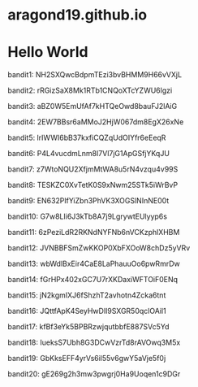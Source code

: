 # aragond19.github.io
<!DOCTYPE html>
<html>
<body>
<h1>Hello World</h1>
<p>bandit1: NH2SXQwcBdpmTEzi3bvBHMM9H66vVXjL</p>
<p>bandit2: rRGizSaX8Mk1RTb1CNQoXTcYZWU6lgzi</p>
<p>bandit3: aBZ0W5EmUfAf7kHTQeOwd8bauFJ2lAiG</p>
<p>bandit4: 2EW7BBsr6aMMoJ2HjW067dm8EgX26xNe</p>
<p>bandit5: lrIWWI6bB37kxfiCQZqUdOIYfr6eEeqR</p>
<p>bandit6: P4L4vucdmLnm8I7Vl7jG1ApGSfjYKqJU</p>
<p>bandit7: z7WtoNQU2XfjmMtWA8u5rN4vzqu4v99S</p>
<p>bandit8: TESKZC0XvTetK0S9xNwm25STk5iWrBvP</p>
<p>bandit9: EN632PlfYiZbn3PhVK3XOGSlNInNE00t</p>
<p>bandit10: G7w8LIi6J3kTb8A7j9LgrywtEUlyyp6s</p>
<p>bandit11: 6zPeziLdR2RKNdNYFNb6nVCKzphlXHBM</p>
<p>bandit12: JVNBBFSmZwKKOP0XbFXOoW8chDz5yVRv</p>
<p>bandit13: wbWdlBxEir4CaE8LaPhauuOo6pwRmrDw</p>
<p>bandit14: fGrHPx402xGC7U7rXKDaxiWFTOiF0ENq</p>
<p>bandit15: jN2kgmIXJ6fShzhT2avhotn4Zcka6tnt</p>
<p>bandit16: JQttfApK4SeyHwDlI9SXGR50qclOAil1</p>
<p>bandit17: kfBf3eYk5BPBRzwjqutbbfE887SVc5Yd</p>
<p>bandit18: IueksS7Ubh8G3DCwVzrTd8rAVOwq3M5x</p>
<p>bandit19: GbKksEFF4yrVs6il55v6gwY5aVje5f0j</p>
<p>bandit20: gE269g2h3mw3pwgrj0Ha9Uoqen1c9DGr</p>
</body>
</html>
